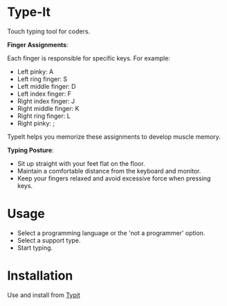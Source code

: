 # Type-It
Touch typing tool for coders.

**Finger Assignments**:

Each finger is responsible for specific keys. For example:
- Left pinky: A
- Left ring finger: S
- Left middle finger: D
- Left index finger: F
- Right index finger: J
- Right middle finger: K
- Right ring finger: L
- Right pinky: ;




TypeIt helps you memorize these assignments to develop muscle memory.

**Typing Posture**:
- Sit up straight with your feet flat on the floor.
- Maintain a comfortable distance from the keyboard and monitor.
- Keep your fingers relaxed and avoid excessive force when pressing keys.

# Usage
- Select a programming language or the 'not a programmer' option.
- Select a support type.
- Start typing.

# Installation
Use and install from [Typit](https://typit.netlify.app)
